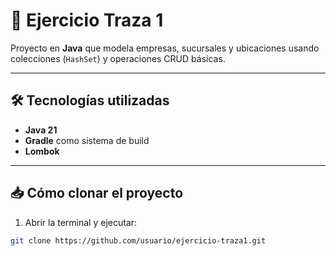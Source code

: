 # 🏢 Ejercicio Traza 1

Proyecto en **Java** que modela empresas, sucursales y ubicaciones usando colecciones (`HashSet`) y operaciones CRUD básicas.

---

## 🛠 Tecnologías utilizadas

- **Java 21**
- **Gradle** como sistema de build
- **Lombok** 

---

## 📥 Cómo clonar el proyecto

1. Abrir la terminal y ejecutar:

```bash
git clone https://github.com/usuario/ejercicio-traza1.git

